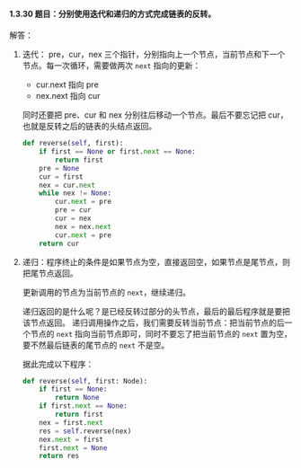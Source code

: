 #### 1.3.30 题目：分别使用迭代和递归的方式完成链表的反转。

解答：

1. 迭代：
pre，cur，nex 三个指针，分别指向上一个节点，当前节点和下一个节点。每一次循环，需要做两次 `next` 指向的更新：

	* cur.next 指向 pre
	* nex.next 指向 cur

	同时还要把 pre、cur 和 nex 分别往后移动一个节点。最后不要忘记把 cur，也就是反转之后的链表的头结点返回。
	
	``` python
	def reverse(self, first):
        if first == None or first.next == None:
            return first
        pre = None
        cur = first
        nex = cur.next
        while nex != None:
            cur.next = pre
            pre = cur
            cur = nex
            nex = nex.next
            cur.next = pre
        return cur
	```
2. 递归：程序终止的条件是如果节点为空，直接返回空，如果节点是尾节点，则把尾节点返回。

	更新调用的节点为当前节点的 `next`，继续递归。
	
	递归返回的是什么呢？是已经反转过部分的头节点，最后的最后程序就是要把该节点返回。
	递归调用操作之后，我们需要反转当前节点：把当前节点的后一个节点的 `next` 指向当前节点即可，同时不要忘了把当前节点的 `next` 置为空，要不然最后链表的尾节点的 `next` 不是空。
	
	据此完成以下程序：

	``` python
	def reverse(self, first: Node):
        if first == None:
            return None
        if first.next == None:
            return first
        nex = first.next
        res = self.reverse(nex)
        nex.next = first
        first.next = None
        return res
	```
